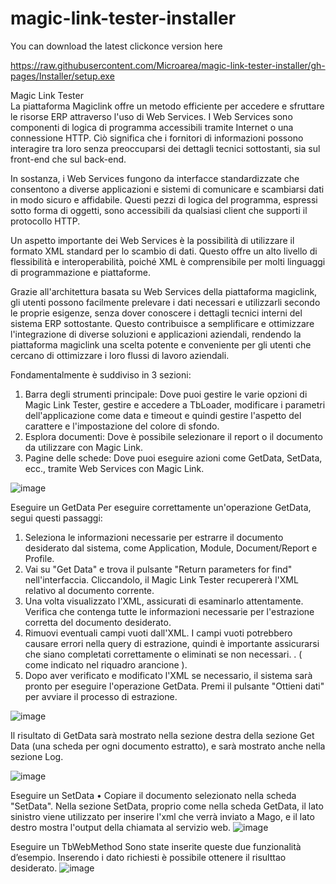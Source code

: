 # magic-link-tester-installer

You can download the latest clickonce version here

https://raw.githubusercontent.com/Microarea/magic-link-tester-installer/gh-pages/Installer/setup.exe

Magic Link Tester   
La piattaforma Magiclink offre un metodo efficiente per accedere e sfruttare le risorse ERP attraverso l'uso di Web Services. I Web Services sono componenti di logica di programma accessibili tramite Internet o una connessione HTTP. Ciò significa che i fornitori di informazioni possono interagire tra loro senza preoccuparsi dei dettagli tecnici sottostanti, sia sul front-end che sul back-end.
 
In sostanza, i Web Services fungono da interfacce standardizzate che consentono a diverse applicazioni e sistemi di comunicare e scambiarsi dati in modo sicuro e affidabile. Questi pezzi di logica del programma, espressi sotto forma di oggetti, sono accessibili da qualsiasi client che supporti il protocollo HTTP.
 
Un aspetto importante dei Web Services è la possibilità di utilizzare il formato XML standard per lo scambio di dati. Questo offre un alto livello di flessibilità e interoperabilità, poiché XML è comprensibile per molti linguaggi di programmazione e piattaforme.
 
Grazie all'architettura basata su Web Services della piattaforma magiclink, gli utenti possono facilmente prelevare i dati necessari e utilizzarli secondo le proprie esigenze, senza dover conoscere i dettagli tecnici interni del sistema ERP sottostante. Questo contribuisce a semplificare e ottimizzare l'integrazione di diverse soluzioni e applicazioni aziendali, rendendo la piattaforma magiclink una scelta potente e conveniente per gli utenti che cercano di ottimizzare i loro flussi di lavoro aziendali.

Fondamentalmente è suddiviso in 3 sezioni:
1. Barra degli strumenti principale:
Dove puoi gestire le varie opzioni di Magic Link Tester, gestire e accedere a TbLoader, modificare i parametri dell'applicazione come data e timeout e quindi gestire l'aspetto del carattere e l'impostazione del colore di sfondo.
2. Esplora documenti:
Dove è possibile selezionare il report o il documento da utilizzare con Magic Link.
3. Pagine delle schede:
Dove puoi eseguire azioni come GetData, SetData, ecc., tramite Web Services con Magic Link.

![image](https://github.com/Microarea/magic-link-tester-installer/assets/116000736/23d5644c-687a-4424-82ff-ecda29875e55)

Eseguire un GetData
Per eseguire correttamente un'operazione GetData, segui questi passaggi:
1. Seleziona le informazioni necessarie per estrarre il documento desiderato dal sistema, come Application, Module, Document/Report e Profile.
2. Vai su "Get Data" e trova il pulsante "Return parameters for find" nell'interfaccia. Cliccandolo, il Magic Link Tester recupererà l'XML relativo al documento corrente.
3. Una volta visualizzato l'XML, assicurati di esaminarlo attentamente. Verifica che contenga tutte le informazioni necessarie per l'estrazione corretta del documento desiderato.
4. Rimuovi eventuali campi vuoti dall'XML. I campi vuoti potrebbero causare errori nella query di estrazione, quindi è importante assicurarsi che siano completati correttamente o eliminati se non necessari. . ( come indicato nel riquadro arancione ).
5. Dopo aver verificato e modificato l'XML se necessario, il sistema sarà pronto per eseguire l'operazione GetData. Premi il pulsante "Ottieni dati" per avviare il processo di estrazione.

![image](https://github.com/Microarea/magic-link-tester-installer/assets/116000736/bef0e9e3-c770-441b-8d65-9f1b26e4fb5b)


Il risultato di GetData sarà mostrato nella sezione destra della sezione Get Data (una scheda per ogni documento estratto), e sarà mostrato anche nella sezione Log.


![image](https://github.com/Microarea/magic-link-tester-installer/assets/116000736/4994a31d-4c16-4548-b6ca-de3d9a8571f3)


Eseguire un SetData
• Copiare il documento selezionato nella scheda "SetData".
Nella sezione SetData, proprio come nella scheda GetData, il lato sinistro viene utilizzato per inserire l'xml che verrà inviato a Mago, e il lato destro mostra l'output della chiamata al servizio web.
![image](https://github.com/Microarea/magic-link-tester-installer/assets/116000736/22936383-ae11-4ca0-ad4f-e743a301a8be)


Eseguire un TbWebMethod
Sono state inserite queste due funzionalità d’esempio. Inserendo i dato richiesti è possibile ottenere il risulttao desiderato.
![image](https://github.com/Microarea/magic-link-tester-installer/assets/116000736/698dc7c1-7dd9-4d81-b809-28b1e8e0fa97)






